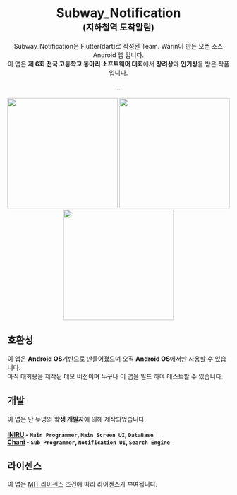 <h1 align="center">
  <b>Subway_Notification</b>
  <br>
  <sub><sup><b>(지하철역 도착알림)</b></sup></sub>
  <br>
</h1>

<p align="center">
  Subway_Notification은 Flutter(dart)로 작성된 Team. Warin이 만든 오픈 소스 Android 앱 입니다.</br>
  이 앱은 <b>제 6회 전국 고등학교 동아리 소프트웨어 대회</b>에서 <b>장려상</b>과 <b>인기상</b>을 받은 작품 입니다.
</p>
<p align="center">
  <a href="https://flutter.dev">
        <img src="https://img.shields.io/badge/Flutter-02569B?style=flat&logo=Flutter&logoColor=white" alt="">
  </a>
  <a href="https://dart.dev">
        <img src="https://img.shields.io/badge/Dart-0175C2?style=flat&logo=Dart&logoColor=white" alt="">
  </a>
  <a href="https://flutter.dev">
        <img src="https://img.shields.io/badge/Android-3DDC84?style=flat&logo=Android&logoColor=white" alt="">
  </a>
  
  <br>
  <br>
  <img src="https://user-images.githubusercontent.com/75632393/232936335-3b9cf0a8-23b2-4d0f-ae04-7479ac6a1912.jpg" alt="" width="250px">
  <img src="https://user-images.githubusercontent.com/75632393/232938039-3fbccbbf-3fcd-4933-afe6-e608aadccc66.jpg" alt="" width="250px">
  <img src="https://user-images.githubusercontent.com/75632393/232938149-baa3c809-98f5-42ec-bf3e-f0c42ff336b8.jpg" alt="" width="250px">
</p>

## 호환성
 이 앱은 <b>Android OS</b>기반으로 만들어졌으며 오직 <b>Android OS</b>에서만 사용할 수 있습니다. <br>
아직 대회용을 제작된 데모 버전이며 누구나 이 앱을 빌드 하여 테스트할 수 있습니다.

## 개발
 이 앱은 단 두명의 <b>학생 개발자</b>에 의해 제작되었습니다.<br><br>
<b>[INIRU](https://github.com/INIRU) - `Main Programmer`, `Main Screen UI`, `DataBase`</b> <br>
<b>[Chani](https://github.com/chani1110) - `Sub Programmer`, `Notification UI`, `Search Engine`</b>

## 라이센스
 이 앱은 <a href="https://github.com/INIRU/Subway_Notification/blob/main/LICENSE" target="_blank">MIT 라이센스</a> 조건에 따라 라이센스가 부여됩니다.
 



